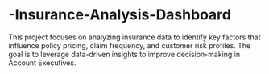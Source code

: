 # -Insurance-Analysis-Dashboard
This project focuses on analyzing insurance data to identify key factors that influence policy pricing, claim frequency, and customer risk profiles. The goal is to leverage data-driven insights to improve decision-making in Account Executives.
